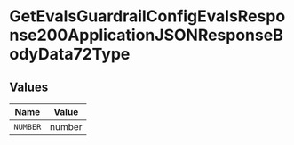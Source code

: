 # GetEvalsGuardrailConfigEvalsResponse200ApplicationJSONResponseBodyData72Type


## Values

| Name     | Value    |
| -------- | -------- |
| `NUMBER` | number   |